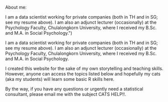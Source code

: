 About me: 

I am a data scientist working for private companies (both in TH and in SG; see my resume above). I am also an adjunct lecturer (occasionally) at the Psychology Faculty, Chulalongkorn University, where I received my B.Sc. and M.A. in Social Psychology.")

I am a data scientist working for private companies (both in TH and in SG; see my resume above). I am also an adjunct lecturer (occasionally) at the Psychology Faculty, Chulalongkorn University, where I received my B.Sc. and M.A. in Social Psychology.

I created this website for the sake of my own storytelling and teaching skills. However, anyone can access the topics listed below and hopefully my cats (aka my students) will learn some basic R skills here.

By the way, if you have any questions or urgently need a statistical consultant, please email me with the subject CATS HELP!!.
